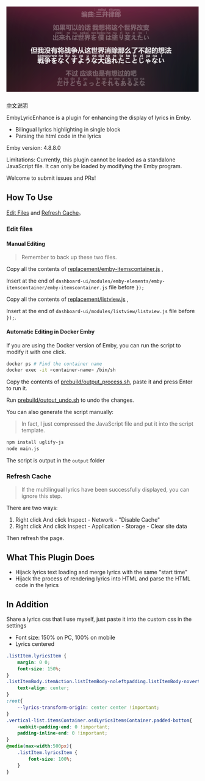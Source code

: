 # ![preview](image/README/preview.png)

[中文说明](./README_CN.md)

EmbyLyricEnhance is a plugin for enhancing the display of lyrics in Emby.

- Bilingual lyrics highlighting in single block
- Parsing the html code in the lyrics

Emby version: 4.8.8.0

Limitations: Currently, this plugin cannot be loaded as a standalone JavaScript file. It can only be loaded by modifying the Emby program.

Welcome to submit issues and PRs!

## How To Use

[Edit Files](#edit-files) and [Refresh Cache](#refresh-cache)。

### Edit files

#### Manual Editing

> Remember to back up these two files.

Copy all the contents of [replacement/emby-itemscontainer.js](replacement/emby-itemscontainer.js) ,

Insert at the end of `dashboard-ui/modules/emby-elements/emby-itemscontainer/emby-itemscontainer.js` file before `});`

Copy all the contents of [replacement/listview.js](replacement/listview.js) ,

Insert at the end of `dashboard-ui/modules/listview/listview.js` file before `});`.

#### Automatic Editing in Docker Emby

If you are using the Docker version of Emby, you can run the script to modify it with one click.

```bash
docker ps # Find the container name
docker exec -it <container-name> /bin/sh
```

Copy the contents of [prebuild/output_process.sh](prebuild/output_process.sh), paste it and press Enter to run it.

Run [prebuild/output_undo.sh](./prebuild/output_undo.sh) to undo the changes.

You can also generate the script manually:

> In fact, I just compressed the JavaScript file and put it into the script template.

```bash
npm install uglify-js
node main.js
```

The script is output in the `output` folder

### Refresh Cache

> If the multilingual lyrics have been successfully displayed, you can ignore this step.

There are two ways:

1. Right click And click Inspect - Network - "Disable Cache"
2. Right click And click Inspect - Application - Storage - Clear site data

Then refresh the page.

## What This Plugin Does

- Hijack lyrics text loading and merge lyrics with the same "start time"
- Hijack the process of rendering lyrics into HTML and parse the HTML code in the lyrics

## In Addition

Share a lyrics css that I use myself, just paste it into the custom css in the settings

- Font size: 150% on PC, 100% on mobile
- Lyrics centered

```css
.listItem.lyricsItem {
	margin: 0 0;
	font-size: 150%;
}
.listItemBody.itemAction.listItemBody-noleftpadding.listItemBody-noverticalpadding.listItemBody-reduceypadding.listItemBody-1-lines {
    text-align: center;
}
:root{
	--lyrics-transform-origin: center center !important;
}
.vertical-list.itemsContainer.osdLyricsItemsContainer.padded-bottom{
	-webkit-padding-end: 0 !important;
    padding-inline-end: 0 !important;
}
@media(max-width:500px){
	.listItem.lyricsItem {
		font-size: 100%;
	}
}
```
